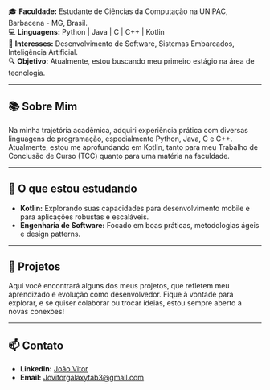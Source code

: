 🎓 **Faculdade:** Estudante de Ciências da Computação na UNIPAC, Barbacena - MG, Brasil.  
💻 **Linguagens:** Python | Java | C | C++ | Kotlin  
🎯 **Interesses:** Desenvolvimento de Software, Sistemas Embarcados, Inteligência Artificial.  
🔍 **Objetivo:** Atualmente, estou buscando meu primeiro estágio na área de tecnologia.

---

## 📚 Sobre Mim

Na minha trajetória acadêmica, adquiri experiência prática com diversas linguagens de programação, especialmente Python, Java, C e C++. Atualmente, estou me aprofundando em Kotlin, tanto para meu Trabalho de Conclusão de Curso (TCC) quanto para uma matéria na faculdade.

---

## 🌱 O que estou estudando

- **Kotlin:** Explorando suas capacidades para desenvolvimento mobile e para aplicações robustas e escaláveis.
- **Engenharia de Software:** Focado em boas práticas, metodologias ágeis e design patterns.

---

## 🚀 Projetos

Aqui você encontrará alguns dos meus projetos, que refletem meu aprendizado e evolução como desenvolvedor. Fique à vontade para explorar, e se quiser colaborar ou trocar ideias, estou sempre aberto a novas conexões!

---

## 📫 Contato

- **LinkedIn:** [João Vitor](https://www.linkedin.com/in/jo%C3%A3o-vitor-aa9912327/)
- **Email:** [Jovitorgalaxytab3@gmail.com](mailto:Jovitorgalaxytab3@gmail.com)
